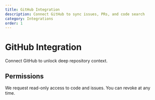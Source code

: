 ```yaml
---
title: GitHub Integration
description: Connect GitHub to sync issues, PRs, and code search
category: Integrations
order: 1
---
```


# GitHub Integration

Connect GitHub to unlock deep repository context.

## Permissions

We request read-only access to code and issues. You can revoke at any time. 